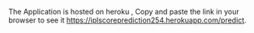 The Application is hosted on heroku , Copy and paste the link in your browser to see it  https://iplscoreprediction254.herokuapp.com/predict.
